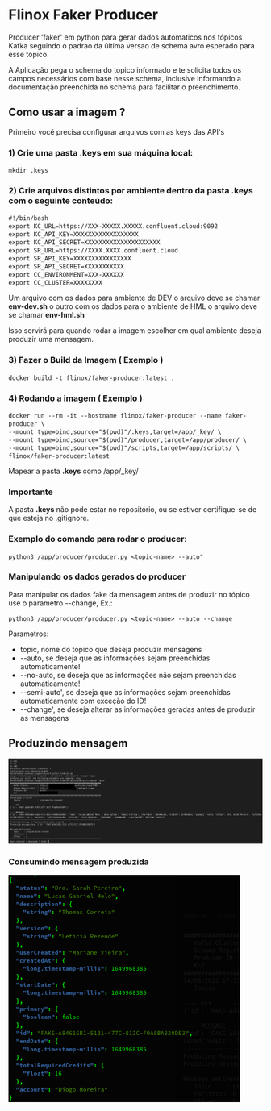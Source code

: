 # Flinox Faker Producer
Producer 'faker' em python para gerar dados automaticos nos tópicos Kafka seguindo o padrao da última versao de schema avro esperado para esse tópico.

A Aplicação pega o schema do topico informado e te solicita todos os campos necessários com base nesse schema, inclusive informando a documentação preenchida no schema para facilitar o preenchimento.

## Como usar a imagem ?
Primeiro você precisa configurar arquivos com as keys das API's

### 1) Crie uma pasta **.keys** em sua máquina local:
```
mkdir .keys
```

### 2) Crie arquivos distintos por ambiente dentro da pasta **.keys** com o seguinte conteúdo:
```
#!/bin/bash
export KC_URL=https://XXX-XXXXX.XXXXX.confluent.cloud:9092
export KC_API_KEY=XXXXXXXXXXXXXXXXXX
export KC_API_SECRET=XXXXXXXXXXXXXXXXXXXXX
export SR_URL=https://XXXX.XXXX.confluent.cloud
export SR_API_KEY=XXXXXXXXXXXXXXXX
export SR_API_SECRET=XXXXXXXXXXX
export CC_ENVIRONMENT=XXX-XXXXXX
export CC_CLUSTER=XXXXXXXX
```
Um arquivo com os dados para ambiente de DEV o arquivo deve se chamar **env-dev.sh** o outro com os dados para o ambiente de HML o arquivo deve se chamar **env-hml.sh**

Isso servirá para quando rodar a imagem escolher em qual ambiente deseja produzir uma mensagem.

### 3) Fazer o Build da Imagem ( Exemplo )
```
docker build -t flinox/faker-producer:latest .
```

### 4) Rodando a imagem ( Exemplo )
```
docker run --rm -it --hostname flinox/faker-producer --name faker-producer \
--mount type=bind,source="$(pwd)"/.keys,target=/app/_key/ \
--mount type=bind,source="$(pwd)"/producer,target=/app/producer/ \
--mount type=bind,source="$(pwd)"/scripts,target=/app/scripts/ \
flinox/faker-producer:latest 
```
Mapear a pasta **.keys** como /app/_key/


### Importante
A pasta **.keys** não pode estar no repositório, ou se estiver certifique-se de que esteja no .gitignore.


### Exemplo do comando para rodar o producer:
```
python3 /app/producer/producer.py <topic-name> --auto"
```

### Manipulando os dados gerados do producer
Para manipular os dados fake da mensagem antes de produzir no tópico use o parametro --change, Ex.:
```
python3 /app/producer/producer.py <topic-name> --auto --change
```

Parametros:

- topic, nome do topico que deseja produzir mensagens
- --auto, se deseja que as informações sejam preenchidas automaticamente!
- --no-auto, se deseja que as informações não sejam preenchidas automaticamente!
- --semi-auto', se deseja que as informações sejam preenchidas automaticamente com exceção do ID!
- --change', se deseja alterar as informações geradas antes de produzir as mensagens

## Produzindo mensagem
![producer](/images/producer.png)

### Consumindo mensagem produzida
![message](/images/message.png)